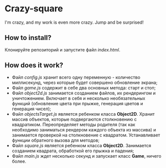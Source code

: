 # Crazy-square
I'm crazy, and my work is even more crazy. Jump and be surprised!

## How to install?
Клонируйте репозиторий и запустите файл *index.html*.

## How does it work?
- Файл *config.js* хранит всего одну переменную - количество миллисекунд, через которые будет совершено обновление экрана;
- Файл *game.js* содержит в себе два основных метода: старт и стоп;
- Файл *object2d.js* занимается созданием файлов, их рендерингом и уничтожением. Включает в себя и несколько необязательных функций (обновление цвета при прыжке, генерация цветов и генерация чисел);
- Файл *objectsTarget.js* является ребенком класса **Object2D**. Хранит массив объектов, которые подвергаются столкновению с квадратиком. Переопределяет методы родителя (так как необходимо заниматься рендером каждого объекта из массива) и занимается проверкой на столкновение с квадратом. Устанавливает функции обратного вызова для методов;
- Файл *square.js* является ребенком класса **Object2D**. Занимается созданием квадрата, обработкой его прыжка и падения;
- Файл *main.js* ждет несколько секунд и запускает класс **Game**, ничего более.
